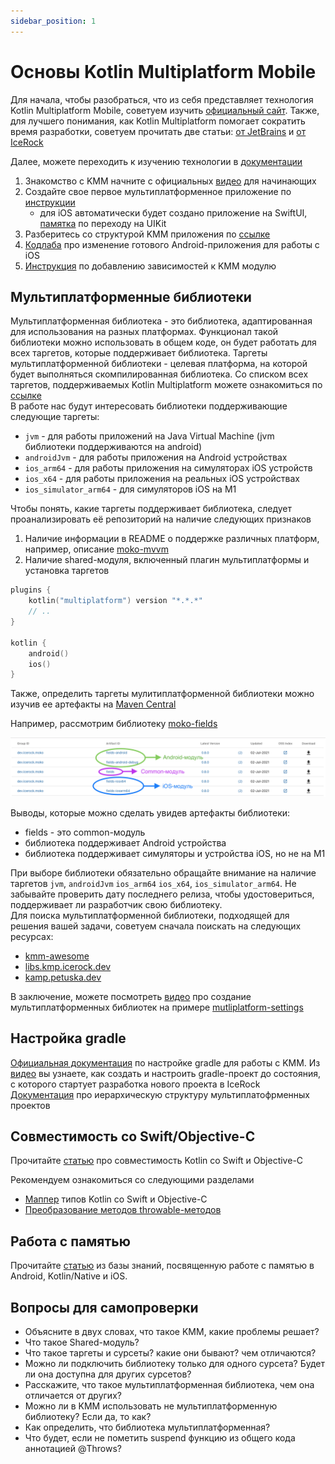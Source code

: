 ```yaml
---
sidebar_position: 1
---
```


# Основы Kotlin Multiplatform Mobile

Для начала, чтобы разобраться, что из себя представляет технология Kotlin Multiplatform Mobile, советуем изучить [официальный сайт](https://kotlinlang.org/lp/mobile/).
Также, для лучшего понимания, как Kotlin Multiplatform помогает сократить время разработки, советуем прочитать две статьи: [от JetBrains](https://blog.jetbrains.com/ru/kotlin/2020/08/kotlin-multiplatform-mobile-goes-alpha/) и [от IceRock](https://vc.ru/services/167078-kak-kotlin-multiplatform-pomogaet-sokratit-vremya-razrabotki-prilozheniy)

Далее, можете переходить к изучению технологии в [документации](https://kotlinlang.org/docs/mpp-intro.html)

1. Знакомство с KMM начните с официальных [видео](https://www.youtube.com/playlist?list=PLlFc5cFwUnmy_oVc9YQzjasSNoAk4hk_C) для начинающих 
2. Создайте свое первое мультиплатформенное приложение по [инструкции](https://kotlinlang.org/docs/kmm-create-first-app.html)
   - для iOS автоматически будет создано приложение на SwiftUI, [памятка](../memos/swiftui-to-uikit) по переходу на UIKit
3. Разберитесь со структурой KMM приложения по [ссылке](https://kotlinlang.org/docs/kmm-understand-project-structure.html)
4. [Кодлаба](https://kotlinlang.org/docs/kmm-integrate-in-existing-app.html) про изменение готового Android-приложения для работы с iOS
5. [Инструкция](https://kotlinlang.org/docs/kmm-add-dependencies.html) по добавлению зависимостей к KMM модулю

## Мультиплатформенные библиотеки
 
Мультиплатформенная библиотека - это библиотека, адаптированная для использования на разных платформах. Функционал такой библиотеки можно использовать в общем коде, он будет работать для всех таргетов, которые поддерживает библиотека.
Таргеты мультиплатформенной библиотеки - целевая платформа, на которой будет выполняться скомпилированная библиотека. Со списком всех таргетов, поддерживаемых Kotlin Multiplatform можете ознакомиться по [ссылке](https://kotlinlang.org/docs/mpp-supported-platforms.html)  
В работе нас будут интересовать библиотеки поддерживающие следующие таргеты:
- `jvm` - для работы приложений на Java Virtual Machine (jvm библиотеки поддерживаются на android)
- `androidJvm` - для работы приложения на Android устройствах
- `ios_arm64` - для работы приложения на симуляторах iOS устройств
- `ios_x64` - для работы приложения на реальных iOS устройствах
- `ios_simulator_arm64` - для симуляторов iOS на M1

Чтобы понять, какие таргеты поддерживает библиотека, следует проанализировать её репозиторий на наличие следующих признаков
1. Наличие информации в README о поддержке различных платформ, например, описание [moko-mvvm](https://github.com/icerockdev/moko-mvvm#mobile-kotlin-model-view-viewmodel-architecture-components)
1. Наличие shared-модуля, включенный плагин мультиплатформы и установка таргетов
```kotlin
plugins {
    kotlin("multiplatform") version "*.*.*"
    // ..
}

kotlin {
    android()
    ios()
}
```

Также, определить таргеты мулитиплатформенной библиотеки можно изучив ее артефакты на [Maven Central](https://search.maven.org/)

Например, рассмотрим библиотеку [moko-fields](https://search.maven.org/search?q=g:dev.icerock.moko%20fields)

![maven-library](/assets/maven-library.png)

Выводы, которые можно сделать увидев артефакты библиотеки:
- fields - это common-модуль
- библиотека поддерживает Android устройства
- библиотека поддерживает симуляторы и устройства iOS, но не на M1

При выборе библиотеки обязательно обращайте внимание на наличие таргетов `jvm`, `androidJvm` `ios_arm64` `ios_x64`, `ios_simulator_arm64`. Не забывайте проверить дату последнего релиза, чтобы удостовериться, поддерживает ли разработчик свою библиотеку.  
Для поиска мультиплатформенной библиотеки, подходящей для решения вашей задачи, советуем сначала поискать на следующих ресурсах:
- [kmm-awesome](https://github.com/terrakok/kmm-awesome)
- [libs.kmp.icerock.dev](https://libs.kmp.icerock.dev)
- [kamp.petuska.dev](https://kamp.petuska.dev/)

В заключение, можете посмотреть [видео](https://youtu.be/jAIuy91YWfU) про создание мультиплатформенных библиотек на примере [mutliplatform-settings](https://github.com/russhwolf/multiplatform-settings)  

## Настройка gradle

[Официальная документация](https://kotlinlang.org/docs/mpp-dsl-reference.html) по настройке gradle для работы с KMM. 
Из [видео](https://youtu.be/23BJW4w0gkY) вы узнаете, как создать и настроить gradle-проект до состояния, с которого стартует разработка нового проекта в IceRock  
[Документация](https://kotlinlang.org/docs/multiplatform-hierarchy.html) про иерархическую структуру мультиплатофрменных проектов

## Совместимость со Swift/Objective-C

Прочитайте [статью](https://kotlinlang.org/docs/native-objc-interop.html) про совместимость Kotlin со Swift и Objective-C

Рекомендуем ознакомиться со следующими разделами
- [Маппер](https://kotlinlang.org/docs/native-objc-interop.html#mappings) типов Kotlin со Swift и Objective-C 
- [Преобразование методов throwable-методов](https://kotlinlang.org/docs/native-objc-interop.html#errors-and-exceptions)

## Работа с памятью
Прочитайте [статью](../../learning/memory_management) из базы знаний, посвященную работе с памятью в Android, Kotlin/Native и iOS.

## Вопросы для самопроверки
- Объясните в двух словах, что такое KMM, какие проблемы решает?
- Что такое Shared-модуль?  
- Что такое таргеты и сурсеты? какие они бывают? чем отличаются?
- Можно ли подключить библиотеку только для одного сурсета? Будет ли она доступна для других сурсетов?
- Расскажите, что такое мультиплатформенная библиотека, чем она отличается от других?
- Можно ли в KMM использовать не мультиплатформенную библиотеку? Если да, то как? 
- Как определить, что библиотека мультиплатформенная? 
- Что будет, если не пометить suspend функцию из общего кода аннотацией @Throws? 
